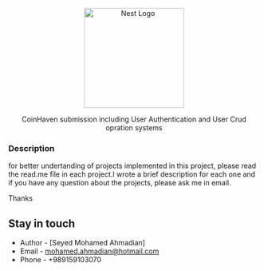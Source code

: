 <p align="center">
  <a href="http://nestjs.com/" target="blank"><img src="https://nestjs.com/img/logo-small.svg" width="200" alt="Nest Logo" /></a>
</p>

[circleci-image]: https://img.shields.io/circleci/build/github/nestjs/nest/master?token=abc123def456
[circleci-url]: https://circleci.com/gh/nestjs/nest

  <p align="center">
   CoinHaven submission including User Authentication and User Crud opration systems
  </p>

### Description
for better undertanding of projects implemented in this project, please read the read.me file in each project.I wrote a brief description for each one and if you have any question about the projects, please ask me in email. 

Thanks
## Stay in touch

- Author - [Seyed Mohamed Ahmadian]
- Email  - [mohamed.ahmadian@hotmail.com](mohamed.ahmadian@hotmail.com)
- Phone  - +989159103070
